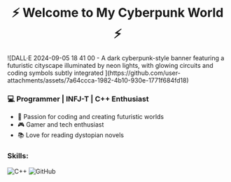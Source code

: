 <h1 align="center">⚡ Welcome to My Cyberpunk World ⚡</h1>
![DALL·E 2024-09-05 18 41 00 - A dark cyberpunk-style banner featuring a futuristic cityscape illuminated by neon lights, with glowing circuits and coding symbols subtly integrated ](https://github.com/user-attachments/assets/7a64ccca-1982-4b10-930e-1771f684fd18)


### 💻 Programmer | INFJ-T | C++ Enthusiast

- 🌌 Passion for coding and creating futuristic worlds
- 🎮 Gamer and tech enthusiast
- 📚 Love for reading dystopian novels

### Skills:

![C++](https://img.shields.io/badge/C++-darkblue?style=for-the-badge&logo=c%2B%2B&logoColor=white)
![GitHub](https://img.shields.io/badge/GitHub-neonblue?style=for-the-badge&logo=github)

